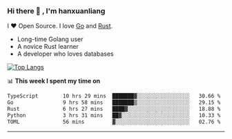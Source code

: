 ### Hi there 👋 , I'm hanxuanliang

<!--
**hanxuanliang/hanxuanliang** is a ✨ _special_ ✨ repository because its `README.md` (this file) appears on your GitHub profile.

Here are some ideas to get you started:

- 🔭 I’m currently working on ...
- 🌱 I’m currently learning ...
- 👯 I’m looking to collaborate on ...
- 🤔 I’m looking for help with ...
- 💬 Ask me about ...
- 📫 How to reach me: ...
- 😄 Pronouns: ...
- ⚡ Fun fact: ...
-->
I ❤ Open Source. I love [Go](https://golang.org) and [Rust](https://www.rust-lang.org/zh-CN/).

* Long-time Golang user
* A novice Rust learner
* A developer who loves databases

[![Top Langs](https://github-readme-stats.vercel.app/api?username=hanxuanliang&show_icons=true&count_private=true&line_height=40)](https://github.com/anuraghazra/github-readme-stats)

📊 **This week I spent my time on**
<!--START_SECTION:waka-->

```txt
TypeScript        10 hrs 29 mins  ███████▓░░░░░░░░░░░░░░░░░   30.66 %
Go                9 hrs 58 mins   ███████▒░░░░░░░░░░░░░░░░░   29.15 %
Rust              6 hrs 27 mins   ████▓░░░░░░░░░░░░░░░░░░░░   18.88 %
Python            3 hrs 31 mins   ██▓░░░░░░░░░░░░░░░░░░░░░░   10.33 %
TOML              56 mins         ▓░░░░░░░░░░░░░░░░░░░░░░░░   02.76 %
```

<!--END_SECTION:waka-->

***
